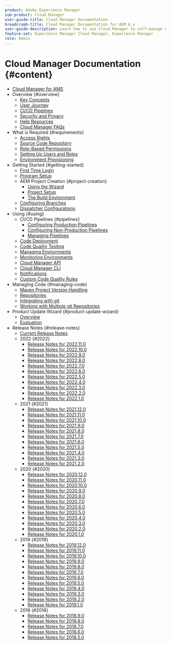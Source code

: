 ```yaml
---
product: Adobe Experience Manager
sub-product: Cloud Manager
user-guide-title: Cloud Manager Documentation
breadcrumb-title: Cloud Manager Documentation for AEM 6.x
user-guide-description: Learn how to use Cloud Manager to self-manage Adobe Experience Manager for AMS in the cloud.
feature-set: Experience Manager Cloud Manager, Experience Manager
role: Admin
---
```


# Cloud Manager Documentation {#content}

+ [Cloud Manager for AMS](introduction.md)
+ Overview {#overview}
  + [Key Concepts](overview/key-concepts.md)
  + [User Journey](overview/user-journey.md)
  + [CI/CD Pipelines](overview/ci-cd-pipelines.md)
  + [Security and Privacy](overview/security-and-privacy.md)
  + [Help Resources](overview/help-resources.md)
  + [Cloud Manager FAQs](overview/faqs.md)
+ What is Required {#requirements}
  + [Access Rights](requirements/access-rights.md)
  + [Source Code Repository](requirements/source-code-repository.md)
  + [Role-Based Permissions](requirements/role-based-permissions.md)
  + [Setting Up Users and Roles](requirements/users-and-roles.md)
  + [Environment Provisioning](requirements/environment-provisioning.md)
+ Getting Started {#getting-started}
  + [First Time Login](getting-started/first-time-login.md)
  + [Program Setup](getting-started/program-setup.md)
  + AEM Project Creation {#project-creation}
    + [Using the Wizard](getting-started/using-the-wizard.md)
    + [Project Setup](getting-started/project-setup.md)
    + [The Build Environment](getting-started/build-environment.md)
  + [Configuring Branches](getting-started/configuring-branches.md)
  + [Dispatcher Configurations](getting-started/dispatcher-configurations.md)
+ Using {#using}
  + CI/CD Pipelines {#pipelines}
    + [Configuring Production Pipelines](using/production-pipelines.md)
    + [Configuring Non-Production Pipelines](using/non-production-pipelines.md)
    + [Managing Pipelines](using/managing-pipelines.md)
  + [Code Deployment](using/code-deployment.md)
  + [Code Quality Testing](using/code-quality-testing.md)
  + [Managing Environments](using/managing-environments.md)
  + [Monitoring Environments](using/monitoring-environments.md)
  + [Cloud Manager API](https://developer.adobe.com/experience-cloud/cloud-manager/reference/api/)
  + [Cloud Manager CLI](https://github.com/adobe/aio-cli-plugin-cloudmanager/blob/main/README.md)
  + [Notifications](using/notifications.md)
  + [Custom Code Quality Rules](using/custom-code-quality-rules.md)
+ Managing Code {#managing-code}
  + [Maven Project Version Handling](managing-code/maven-project-version.md)
  + [Repositories](managing-code/repositories.md)
  + [Integrating with git](managing-code/git-integration.md)
  + [Working with Multiple git Repositories](managing-code/multiple-git-repos.md)
+ Product Update Wizard {#product-update-wizard}
  + [Overview](product-update-wizard/overview.md)
  + [Evaluation](product-update-wizard/evaluation.md)
+ Release Notes {#release-notes}
  + [Current Release Notes](release-notes/current.md)
  + 2022 {#2022}
    + [Release Notes for 2022.11.0](release-notes/2022/2022-11-0.md)
    + [Release Notes for 2022.10.0](release-notes/2022/2022-10-0.md)
    + [Release Notes for 2022.9.0](release-notes/2022/2022-9-0.md)
    + [Release Notes for 2022.8.0](release-notes/2022/2022-8-0.md)
    + [Release Notes for 2022.7.0](release-notes/2022/2022-7-0.md)
    + [Release Notes for 2022.6.0](release-notes/2022/2022-6-0.md)
    + [Release Notes for 2022.5.0](release-notes/2022/2022-5-0.md)
    + [Release Notes for 2022.4.0](release-notes/2022/2022-4-0.md)
    + [Release Notes for 2022.3.0](release-notes/2022/2022-3-0.md)
    + [Release Notes for 2022.2.0](release-notes/2022/2022-2-0.md)
    + [Release Notes for 2022.1.0](release-notes/2022/2022-1-0.md)
  + 2021 {#2021}
    + [Release Notes for 2021.12.0](release-notes/2021/2021-12-0.md)
    + [Release Notes for 2021.11.0](release-notes/2021/2021-11-0.md)
    + [Release Notes for 2021.10.0](release-notes/2021/2021-10-0.md)
    + [Release Notes for 2021.9.0](release-notes/2021/2021-9-0.md)
    + [Release Notes for 2021.8.0](release-notes/2021/2021-8-0.md)
    + [Release Notes for 2021.7.0](release-notes/2021/2021-7-0.md)
    + [Release Notes for 2021.6.0](release-notes/2021/2021-6-0.md)
    + [Release Notes for 2021.5.0](release-notes/2021/2021-5-0.md)
    + [Release Notes for 2021.4.0](release-notes/2021/2021-4-0.md)
    + [Release Notes for 2021.3.0](release-notes/2021/2021-3-0.md)
    + [Release Notes for 2021.2.0](release-notes/2021/2021-2-0.md)
  + 2020 {#2020}
    + [Release Notes for 2020.12.0](release-notes/2020/2020-12-0.md)
    + [Release Notes for 2020.11.0](release-notes/2020/2020-11-0.md)
    + [Release Notes for 2020.10.0](release-notes/2020/2020-10-0.md)
    + [Release Notes for 2020.9.0](release-notes/2020/2020-9-0.md)
    + [Release Notes for 2020.8.0](release-notes/2020/2020-8-0.md)
    + [Release Notes for 2020.7.0](release-notes/2020/2020-7-0.md)
    + [Release Notes for 2020.6.0](release-notes/2020/2020-6-0.md)
    + [Release Notes for 2020.5.0](release-notes/2020/2020-5-0.md)
    + [Release Notes for 2020.4.0](release-notes/2020/2020-4-0.md)
    + [Release Notes for 2020.3.0](release-notes/2020/2020-3-0.md)
    + [Release Notes for 2020.2.0](release-notes/2020/2020-2-0.md)
    + [Release Notes for 2020.1.0](release-notes/2020/2020-1-0.md)
  + 2019 {#2019}
    + [Release Notes for 2019.12.0](release-notes/2019/2019-12-0.md)
    + [Release Notes for 2019.11.0](release-notes/2019/2019-11-0.md)
    + [Release Notes for 2019.10.0](release-notes/2019/2019-10-0.md)
    + [Release Notes for 2019.9.0](release-notes/2019/2019-9-0.md)
    + [Release Notes for 2019.8.0](release-notes/2019/2019-8-0.md)
    + [Release Notes for 2019.7.0](release-notes/2019/2019-7-0.md)
    + [Release Notes for 2019.6.0](release-notes/2019/2019-6-0.md)
    + [Release Notes for 2019.5.0](release-notes/2019/2019-5-0.md)
    + [Release Notes for 2019.4.0](release-notes/2019/2019-4-0.md)
    + [Release Notes for 2019.3.0](release-notes/2019/2019-3-0.md)
    + [Release Notes for 2019.2.0](release-notes/2019/2019-2-0.md)
    + [Release Notes for 2019.1.0](release-notes/2019/2019-1-0.md)
  + 2018 {#2018}
    + [Release Notes for 2018.9.0](release-notes/2018/2018-9-0.md)
    + [Release Notes for 2018.8.0](release-notes/2018/2018-8-0.md)
    + [Release Notes for 2018.7.0](release-notes/2018/2018-7-0.md)
    + [Release Notes for 2018.6.0](release-notes/2018/2018-6-0.md)
    + [Release Notes for 2018.5.0](release-notes/2018/2018-5-0.md)

